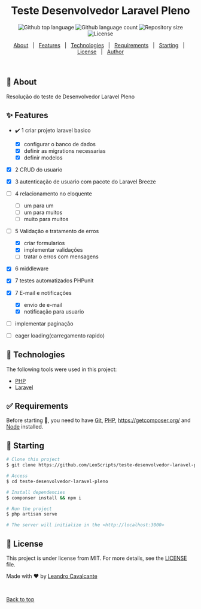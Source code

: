 <div align="center" id="top"> 
  <!-- <img src="./.github/app.gif" alt="Teste Desenvolvedor Laravel Pleno" /> -->

&#xa0;

  <!-- <a href="https://testedesenvolvedorlaravelpleno.netlify.app">Demo</a> -->
</div>

<h1 align="center">Teste Desenvolvedor Laravel Pleno</h1>

<p align="center">
  <img alt="Github top language" src="https://img.shields.io/github/languages/top/LeoScripts/teste-desenvolvedor-laravel-pleno?color=56BEB8">

  <img alt="Github language count" src="https://img.shields.io/github/languages/count/LeoScripts/teste-desenvolvedor-laravel-pleno?color=56BEB8">

  <img alt="Repository size" src="https://img.shields.io/github/repo-size/LeoScripts/teste-desenvolvedor-laravel-pleno?color=56BEB8">

  <img alt="License" src="https://img.shields.io/github/license/LeoScripts/teste-desenvolvedor-laravel-pleno?color=56BEB8">

  <!-- <img alt="Github issues" src="https://img.shields.io/github/issues/LeoScripts/teste-desenvolvedor-laravel-pleno?color=56BEB8" /> -->

  <!-- <img alt="Github forks" src="https://img.shields.io/github/forks/LeoScripts/teste-desenvolvedor-laravel-pleno?color=56BEB8" /> -->

  <!-- <img alt="Github stars" src="https://img.shields.io/github/stars/LeoScripts/teste-desenvolvedor-laravel-pleno?color=56BEB8" /> -->
</p>

<p align="center">
  <a href="#dart-about">About</a> &#xa0; | &#xa0; 
  <a href="#sparkles-features">Features</a> &#xa0; | &#xa0;
  <a href="#rocket-technologies">Technologies</a> &#xa0; | &#xa0;
  <a href="#white_check_mark-requirements">Requirements</a> &#xa0; | &#xa0;
  <a href="#checkered_flag-starting">Starting</a> &#xa0; | &#xa0;
  <a href="#memo-license">License</a> &#xa0; | &#xa0;
  <a href="https://github.com/LeoScripts" target="_blank">Author</a>
</p>

<br>

## :dart: About

Resolução do teste de Desenvolvedor Laravel Pleno

## :sparkles: Features

<!-- :heavy_check_mark: Feature 1;\
:heavy_check_mark: Feature 2;\
:heavy_check_mark: Feature 3; -->

- :heavy_check_mark: 1 criar projeto laravel basico

  - [x] configurar o banco de dados
  - [x] definir as migrations necessarias
  - [x] definir modelos

- [x] 2 CRUD do usuario
- [x] 3 autenticação de usuario com pacote do Laravel Breeze

- [ ] 4 relacionamento no eloquente

  - [ ] um para um
  - [ ] um para muitos
  - [ ] muito para muitos

- [ ] 5 Validação e tratamento de erros

  - [x] criar formularios
  - [x] implementar validações
  - [ ] tratar o erros com mensagens

- [x] 6 middleware

- [x] 7 testes automatizados PHPunit

- [x] 7 E-mail e notificações

  - [x] envio de e-mail
  - [x] notificação para usuario

- [ ] implementar paginação

- [ ] eager loading(carregamento rapido)

## :rocket: Technologies

The following tools were used in this project:

- [PHP](https://www.php.net/)
- [Laravel](https://laravel.com/)

## :white_check_mark: Requirements

Before starting :checkered_flag:, you need to have [Git](https://git-scm.com), [PHP](https://www.php.net/), https://getcomposer.org/ and [Node](https://nodejs.org/en/) installed.

## :checkered_flag: Starting

```bash
# Clone this project
$ git clone https://github.com/LeoScripts/teste-desenvolvedor-laravel-pleno

# Access
$ cd teste-desenvolvedor-laravel-pleno

# Install dependencies
$ componser install && npm i

# Run the project
$ php artisan serve

# The server will initialize in the <http://localhost:3000>
```

## :memo: License

This project is under license from MIT. For more details, see the [LICENSE](LICENSE.md) file.

Made with :heart: by <a href="https://github.com/LeoScripts" target="_blank">Leandro Cavalcante</a>

&#xa0;

<a href="#top">Back to top</a>
